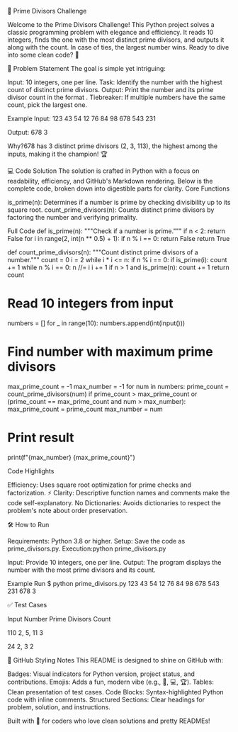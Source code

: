 🌟 Prime Divisors Challenge

Welcome to the Prime Divisors Challenge! This Python project solves a classic programming problem with elegance and efficiency. It reads 10 integers, finds the one with the most distinct prime divisors, and outputs it along with the count. In case of ties, the largest number wins. Ready to dive into some clean code? 🚀

📜 Problem Statement
The goal is simple yet intriguing:

Input: 10 integers, one per line.
Task: Identify the number with the highest count of distinct prime divisors.
Output: Print the number and its prime divisor count in the format <number> <count>.
Tiebreaker: If multiple numbers have the same count, pick the largest one.

Example
Input:
123
43
54
12
76
84
98
678
543
231

Output:
678 3

Why?678 has 3 distinct prime divisors (2, 3, 113), the highest among the inputs, making it the champion! 🏆

💻 Code Solution
The solution is crafted in Python with a focus on readability, efficiency, and GitHub's Markdown rendering. Below is the complete code, broken down into digestible parts for clarity.
Core Functions

is_prime(n): Determines if a number is prime by checking divisibility up to its square root.
count_prime_divisors(n): Counts distinct prime divisors by factoring the number and verifying primality.

Full Code
def is_prime(n):
    """Check if a number is prime."""
    if n < 2:
        return False
    for i in range(2, int(n ** 0.5) + 1):
        if n % i == 0:
            return False
    return True

def count_prime_divisors(n):
    """Count distinct prime divisors of a number."""
    count = 0
    i = 2
    while i * i <= n:
        if n % i == 0:
            if is_prime(i):
                count += 1
            while n % i == 0:
                n //= i
        i += 1
    if n > 1 and is_prime(n):
        count += 1
    return count

# Read 10 integers from input
numbers = []
for _ in range(10):
    numbers.append(int(input()))

# Find number with maximum prime divisors
max_prime_count = -1
max_number = -1
for num in numbers:
    prime_count = count_prime_divisors(num)
    if prime_count > max_prime_count or (prime_count == max_prime_count and num > max_number):
        max_prime_count = prime_count
        max_number = num

# Print result
print(f"{max_number} {max_prime_count}")

Code Highlights

Efficiency: Uses square root optimization for prime checks and factorization. ⚡
Clarity: Descriptive function names and comments make the code self-explanatory.
No Dictionaries: Avoids dictionaries to respect the problem's note about order preservation.


🛠️ How to Run

Requirements: Python 3.8 or higher.
Setup: Save the code as prime_divisors.py.
Execution:python prime_divisors.py


Input: Provide 10 integers, one per line.
Output: The program displays the number with the most prime divisors and its count.

Example Run
$ python prime_divisors.py
123
43
54
12
76
84
98
678
543
231
678 3


✅ Test Cases



Input Number
Prime Divisors
Count



110
2, 5, 11
3


24
2, 3
2



🎨 GitHub Styling Notes
This README is designed to shine on GitHub with:

Badges: Visual indicators for Python version, project status, and contributions.
Emojis: Adds a fun, modern vibe (e.g., 🚀, 💻, 🏆).
Tables: Clean presentation of test cases.
Code Blocks: Syntax-highlighted Python code with inline comments.
Structured Sections: Clear headings for problem, solution, and instructions.


Built with 💖 for coders who love clean solutions and pretty READMEs!

